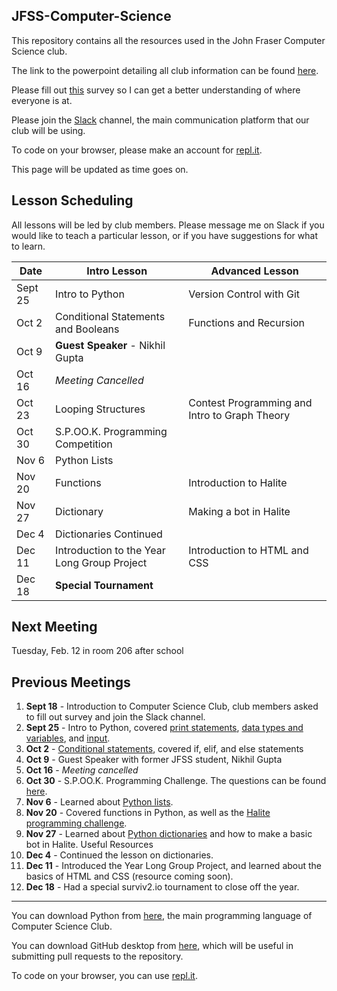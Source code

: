JFSS-Computer-Science
---
This repository contains all the resources used in the John Fraser Computer Science club. 

The link to the powerpoint detailing all club information can be found [here](https://goo.gl/uJyiEY).

Please fill out [this](https://drive.google.com/open?id=1ZNMRf6A26U0Sfcl_VRzdBuAz0KSdBCMS4lb1doAzk2k) survey so I can get a better understanding of where everyone is at.

Please join the [Slack](https://join.slack.com/t/jfss-compsci/shared_invite/enQtNDM3MzY1Mzk1ODExLWYzM2ZjYzA3N2ViYzM5ZmMyZWYxZTMzMDZmMGI2YTllMDY2NDA4ZGY5NmI2MjM3OGY1YWI5ZmY3MmEzOThmODI) channel, the main communication platform that our club will be using.

To code on your browser, please make an account for [repl.it](https://repl.it).

This page will be updated as time goes on.

Lesson Scheduling
---
All lessons will be led by club members. Please message me on Slack if you would like to teach a particular lesson, or if you have suggestions for what to learn.

| Date    | Intro Lesson                                         | Advanced Lesson                               |
|---------|------------------------------------------------------|-----------------------------------------------|
| Sept 25 | Intro to Python                                      | Version Control with Git                      |
| Oct 2   | Conditional Statements and Booleans                  | Functions and Recursion                       |
| Oct 9   | **Guest Speaker** - Nikhil Gupta                     |                                               |
| Oct 16  | _Meeting Cancelled_                                  |                                               |
| Oct 23  | Looping Structures                                   | Contest Programming and Intro to Graph Theory |
| Oct 30  | S.P.OO.K. Programming Competition                    |                                               |
| Nov 6   | Python Lists                                         |                                               |
| Nov 20  | Functions                                            | Introduction to Halite                        |
| Nov 27  | Dictionary                                           | Making a bot in Halite                        |
| Dec 4   | Dictionaries Continued                               |                                               | 
| Dec 11  | Introduction to the Year Long Group Project          | Introduction to HTML and CSS                  |
| Dec 18  | **Special Tournament**                               |                                               |

Next Meeting
---
Tuesday, Feb. 12 in room 206 after school

Previous Meetings
---
1. **Sept 18** - Introduction to Computer Science Club, club members asked to fill out survey and join the Slack channel.
2. **Sept 25** - Intro to Python, covered [print statements](https://github.com/JasonYG/Computer-Science-Club/tree/master/Introduction%20to%20Python/00%20-%20Basics), [data types and variables](https://github.com/JasonYG/Computer-Science-Club/tree/master/Introduction%20to%20Python/01%20-%20Input-Output%2C%20Variables%2C%20and%20Data%20Types), and [input](https://github.com/JasonYG/Computer-Science-Club/tree/master/Introduction%20to%20Python/01%20-%20Input-Output%2C%20Variables%2C%20and%20Data%20Types).
3. **Oct 2** - [Conditional statements](https://github.com/JasonYG/Computer-Science-Club/tree/master/Introduction%20to%20Python/02%20-%20Conditional%20Statements), covered if, elif, and else statements
4. **Oct 9** - Guest Speaker with former JFSS student, Nikhil Gupta
5. **Oct 16** - _Meeting cancelled_
6. **Oct 30** - S.P.OO.K. Programming Challenge. The questions can be found [here](https://drive.google.com/open?id=1aAGEjZ1-BLZF090NRUaxOOGBmt2bm8P2).
7. **Nov 6** - Learned about [Python lists](https://github.com/JasonYG/Computer-Science-Club/tree/master/Introduction%20to%20Python/04%20-%20Lists).
8. **Nov 20** - Covered functions in Python, as well as the [Halite programming challenge](https://halite.io/about/).
9. **Nov 27** - Learned about [Python dictionaries](https://github.com/JasonYG/Computer-Science-Club/tree/master/Introduction%20to%20Python/05%20-%20Dictionaries) and how to make a basic bot in Halite.
Useful Resources
10. **Dec 4** - Continued the lesson on dictionaries.
11. **Dec 11** - Introduced the Year Long Group Project, and learned about the basics of HTML and CSS (resource coming soon).
12. **Dec 18** - Had a special surviv2.io tournament to close off the year.
---
You can download Python from [here](https://www.python.org/downloads/), the main programming language of Computer Science Club.

You can download GitHub desktop from [here](https://desktop.github.com/), which will be useful in submitting pull requests to the repository.

To code on your browser, you can use [repl.it](https://repl.it).
